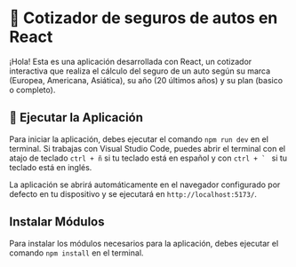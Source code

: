 # 📌 Cotizador de seguros de autos en React
¡Hola! Esta es una aplicación desarrollada con React, un cotizador interactiva que realiza el cálculo del seguro de un auto según su marca (Europea, Americana, Asiática), su año (20 últimos años) y su plan (basico o completo). 


## 🚀 Ejecutar la Aplicación
Para iniciar la aplicación, debes ejecutar el comando `npm run dev` en el terminal. Si trabajas con Visual Studio Code, puedes abrir el terminal con el atajo de teclado `ctrl + ñ` si tu teclado está en español y con ``ctrl + ` `` si tu teclado está en inglés.

La aplicación se abrirá automáticamente en el navegador configurado por defecto en tu dispositivo y se ejecutará en `http://localhost:5173/`.

## Instalar Módulos
Para instalar los módulos necesarios para la aplicación, debes ejecutar el comando `npm install` en el terminal.
